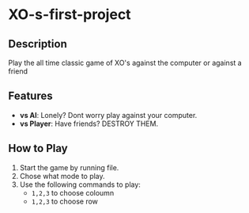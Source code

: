 # XO-s-first-project

## Description
Play the all time classic game of XO's against the computer or against a friend

## Features
- **vs AI**: Lonely? Dont worry play against your computer.
- **vs Player**: Have friends? DESTROY THEM.

## How to Play
1. Start the game by running file.
2. Chose what mode to play.
3. Use the following commands to play:
    - `1,2,3` to choose coloumn
    - `1,2,3` to choose row
